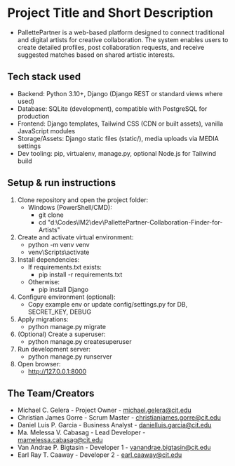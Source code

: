 # Project Title and Short Description
- PallettePartner is a web-based platform designed to connect traditional and digital artists for creative collaboration. The system enables users to create detailed profiles, post collaboration requests, and receive suggested matches based on shared artistic interests.

## Tech stack used
- Backend: Python 3.10+, Django (Django REST or standard views where used)
- Database: SQLite (development), compatible with PostgreSQL for production
- Frontend: Django templates, Tailwind CSS (CDN or built assets), vanilla JavaScript modules
- Storage/Assets: Django static files (static/), media uploads via MEDIA settings
- Dev tooling: pip, virtualenv, manage.py, optional Node.js for Tailwind build

## Setup & run instructions
1. Clone repository and open the project folder:
   - Windows (PowerShell/CMD):
     - git clone <repo-url>
     - cd "d:\Codes\IM2\dev\PallettePartner-Collaboration-Finder-for-Artists"
2. Create and activate virtual environment:
   - python -m venv venv
   - venv\Scripts\activate
3. Install dependencies:
   - If requirements.txt exists:
     - pip install -r requirements.txt
   - Otherwise:
     - pip install Django
4. Configure environment (optional):
   - Copy example env or update config/settings.py for DB, SECRET_KEY, DEBUG
5. Apply migrations:
   - python manage.py migrate
6. (Optional) Create a superuser:
   - python manage.py createsuperuser
7. Run development server:
   - python manage.py runserver
8. Open browser:
   - http://127.0.0.1:8000

## The Team/Creators
- Michael C. Gelera - Project Owner - michael.gelera@cit.edu
- Christian James Gorre - Scrum Master - christianjames.gorre@cit.edu
- Daniel Luis P. Garcia - Business Analyst - danielluis.garcia@cit.edu
- Ma. Melessa V. Cabasag - Lead Developer - mamelessa.cabasag@cit.edu
- Van Andrae P. Bigtasin - Developer 1 - vanandrae.bigtasin@cit.edu
- Earl Ray T. Caaway - Developer 2 - earl.caaway@cit.edu 